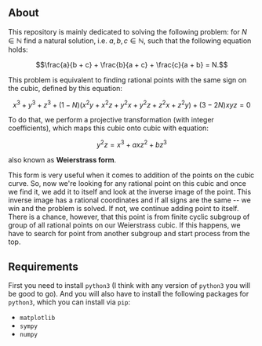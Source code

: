 ## About
This repository is mainly dedicated to solving the following problem: for $N
\in \mathbb{N}$ find a natural solution, i.e. $a, b, c \in \mathbb{N}$,
such that the following equation holds:
```math
\frac{a}{b + c} + \frac{b}{a + c} + \frac{c}{a + b} = N.
```

This problem is equivalent to finding rational points with the same sign on
the cubic, defined by this equation:
```math
x^3 + y^3 + z^3 + (1 - N) (x^2 y + x^2 z + y^2 x + y^2 z + z^2 x + z^2 y) + (3 - 2 N) x y z = 0
```

To do that, we perform a projective transformation (with integer
coefficients), which maps this cubic onto cubic with equation:
```math
y^2 z = x^3 + a x z^2 + b z^3
```
also known as __Weierstrass form__.

This form is very useful when it comes to addition of the points on the cubic
curve. So, now we're looking for any rational point on this cubic and once we
find it, we add it to itself and look at the inverse image of the point. This inverse image has a rational coordinates and if all signs are the same -- we win and the problem is solved. If not, we continue adding point to itself. There is a chance, however, that this point is from finite cyclic subgroup of group of all rational points on our Weierstrass cubic. If this happens, we have to search for point from another subgroup and start process from the top.

## Requirements
First you need to install `python3` (I think with any version of `python3` you will be good to go). And you will also have to install the following packages for `python3`, which you can install via `pip`:
- `matplotlib`
- `sympy`
- `numpy`

